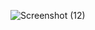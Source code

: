 

![Screenshot (12)](https://user-images.githubusercontent.com/84783465/180851047-409d0d12-612a-4504-afda-571e16a901e5.png)
